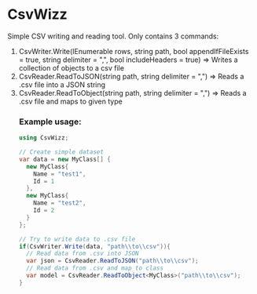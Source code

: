 # CsvWizz
Simple CSV writing and reading tool. Only contains 3 commands:
  1) CsvWriter.Write(IEnumerable<object> rows, string path, bool appendIfFileExists = true, string delimiter = ",", bool includeHeaders = true) => Writes a collection of objects to a csv file
  2) CsvReader.ReadToJSON(string path, string delimiter = ",") => Reads a .csv file into a JSON string
  3) CsvReader.ReadToObject<T>(string path, string delimiter = ",") => Reads a .csv file and maps to given type

### Example usage:

```C#
using CsvWizz;

// Create simple dataset
var data = new MyClass[] {
  new MyClass{
    Name = "test1",
    Id = 1
  },
  new MyClass{
    Name = "test2",
    Id = 2
  }
};

// Try to write data to .csv file
if(CsvWriter.Write(data, "path\\to\\csv")){
  // Read data from .csv into JSON
  var json = CsvReader.ReadToJSON("path\\to\\csv");
  // Read data from .csv and map to class
  var model = CsvReader.ReadToObject<MyClass>("path\\to\\csv");
}
```
